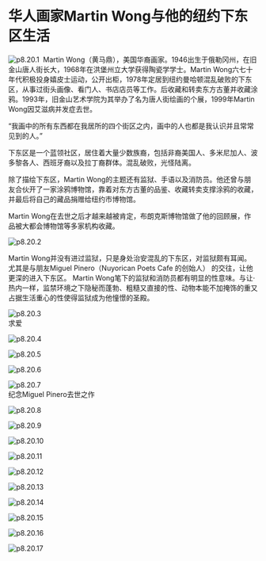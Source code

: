 # 华人画家Martin Wong与他的纽约下东区生活

![p8.20.1](./images/8.20.1.jpg)
​
Martin Wong（黄马鼎），美国华裔画家。1946出生于俄勒冈州，在旧金山唐人街长大，1968年在洪堡州立大学获得陶瓷学学士。Martin Wong六七十年代积极投身嬉皮士运动，公开出柜，1978年定居到纽约曼哈顿混乱破败的下东区，从事过街头画像、看门人、书店店员等工作。后收藏和转卖东方古董并收藏涂鸦。1993年，旧金山艺术学院为其举办了名为唐人街绘画的个展，1999年Martin Wong因艾滋病并发症去世。

“我画中的所有东西都在我居所的四个街区之内，画中的人也都是我认识并且常常见到的人。”

下东区是一个蓝领社区，居住着大量少数族裔，包括非裔美国人、多米尼加人、波多黎各人、西班牙裔以及拉丁裔群体。混乱破败，光怪陆离。

除了描绘下东区，Martin Wong的主题还有监狱、手语以及消防员。他还曾与朋友合伙开了一家涂鸦博物馆，靠着对东方古董的品鉴、收藏转卖支撑涂鸦的收藏，并最后将自己的藏品捐赠给纽约市博物馆。

Martin Wong在去世之后才越来越被肯定，布朗克斯博物馆做了他的回顾展，作品被大都会博物馆等多家机构收藏。

![p8.20.2](./images/8.20.2.jpg)

Martin Wong并没有进过监狱，只是身处治安混乱的下东区，对监狱颇有耳闻。尤其是与朋友Miguel Pinero（Nuyorican Poets Cafe 的创始人） 的交往，让他更深的进入下东区。
Martin Wong笔下的监狱和消防员都有明显的性意味。与让·热内一样，监禁环境之下隐秘而蓬勃、粗糙又直接的性、动物本能不加掩饰的重又占据生活重心的性使得监狱成为他憧憬的圣殿。

![p8.20.3](./images/8.20.3.jpg)  
求爱

![p8.20.4](./images/8.20.4.jpg)

![p8.20.5](./images/8.20.5.jpg)

![p8.20.6](./images/8.20.6.jpg)

![p8.20.7](./images/8.20.7.jpg)  
纪念Miguel Pinero去世之作

![p8.20.8](./images/8.20.8.jpg)

![p8.20.9](./images/8.20.9.jpg)

![p8.20.10](./images/8.20.10.jpg)

![p8.20.11](./images/8.20.11.jpg)

![p8.20.12](./images/8.20.12.jpg)

![p8.20.13](./images/8.20.13.jpg)

![p8.20.14](./images/8.20.14.jpg)

![p8.20.15](./images/8.20.15.jpg)

![p8.20.16](./images/8.20.16.jpg)

![p8.20.17](./images/8.20.17.jpg)
